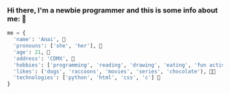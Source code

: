 ### Hi there, I'm a newbie programmer and this is some info about me: 👋

```python
me = {
  'name': 'Anai', 👶
  'pronouns': ['she', 'her'], 👰
  'age': 21, 👧
  'address': 'CDMX', 🌇
  'hobbies': ['programming', 'reading', 'drawing', 'eating', 'fun activities', 'enjoying life'], 💻
  'likes': ('dogs', 'raccoons', 'movies', 'series', 'chocolate'), 🐶🦝️
  'technologies': ['python', 'html', 'css', 'c'] 🐍
}
```

